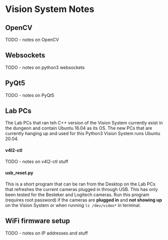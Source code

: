 # Vision System Notes

## OpenCV
TODO - notes on OpenCV 

## Websockets
TODO - notes on python3 websockets

## PyQt5
TODO - notes on PyQt5

## Lab PCs
The Lab PCs that ran teh C++ version of the Vision System currently exist in the dungeon
and contain Ubuntu 16.04 as its OS. The new PCs that are currently hanging up and used for
this Python3 Vision System runs Ubuntu 20.04.

#### v4l2-ctl
TODO - notes on v4l2-ctl stuff

#### usb_reset.py
This is a short program that can be ran from the Desktop on the Lab PCs that 
refreshes the current cameras plugged in through USB. This has only been tested
for the Besteker and Logitech cameras. Run this program (requires root password)
if the cameras are **plugged in** and **not showing up** on the Vision System or 
when running `ls /dev/video*` in terminal.

## WiFi firmware setup
TODO - notes on IP addresses and stuff